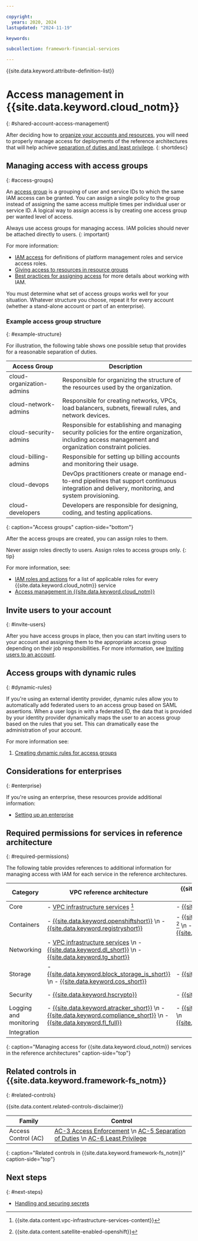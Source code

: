 ```yaml
---

copyright:
  years: 2020, 2024
lastupdated: "2024-11-19"

keywords: 

subcollection: framework-financial-services

---
```


{{site.data.keyword.attribute-definition-list}}

# Access management in {{site.data.keyword.cloud_notm}}
{: #shared-account-access-management}



After deciding how to [organize your accounts and resources](/docs/framework-financial-services?topic=framework-financial-services-shared-account-organization), you will need to properly manage access for deployments of the reference architectures that will help achieve [separation of duties and least privilege](/docs/framework-financial-services?topic=framework-financial-services-best-practices#best-practices-zero-trust).
{: shortdesc}

## Managing access with access groups
{: #access-groups}

An [access group](/docs/account?topic=account-groups) is a grouping of user and service IDs to which the same IAM access can be granted. You can assign a single policy to the group instead of assigning the same access multiple times per individual user or service ID. A logical way to assign access is by creating one access group per wanted level of access.

Always use access groups for managing access. IAM policies should never be attached directly to users.
{: important}

For more information:

* [IAM access](/docs/account?topic=account-userroles) for definitions of platform management roles and service access roles.
* [Giving access to resources in resource groups](/docs/account?topic=account-rgs_manage_access)
* [Best practices for assigning access](/docs/account?topic=account-account_setup) for more details about working with IAM.

You must determine what set of access groups works well for your situation. Whatever structure you choose, repeat it for every account (whether a stand-alone account or part of an enterprise).

### Example access group structure
{: #example-structure}

For illustration, the following table shows one possible setup that provides for a reasonable separation of duties.



| Access Group | Description |
| --- | --- |
| cloud-organization-admins | Responsible for organizing the structure of the resources used by the organization. |
| cloud-network-admins | Responsible for creating networks, VPCs, load balancers, subnets, firewall rules, and network devices. |
| cloud-security-admins | Responsible for establishing and managing security policies for the entire organization, including access management and organization constraint policies. |
| cloud-billing-admins | Responsible for setting up billing accounts and monitoring their usage. |
| cloud-devops | DevOps practitioners create or manage end-to-end pipelines that support continuous integration and delivery, monitoring, and system provisioning. |
| cloud-developers | Developers are responsible for designing, coding, and testing applications. |
{: caption="Access groups" caption-side="bottom"}

After the access groups are created, you can assign roles to them.



Never assign roles directly to users. Assign roles to access groups only.
{: tip}

For more information, see:

* [IAM roles and actions](/docs/account?topic=account-iam-service-roles-actions) for a list of applicable roles for every {{site.data.keyword.cloud_notm}} service
* [Access management in {{site.data.keyword.cloud_notm}}](/docs/account?topic=account-cloudaccess)

## Invite users to your account
{: #invite-users}

After you have access groups in place, then you can start inviting users to your account and assigning them to the appropriate access group depending on their job responsibilities. For more information, see [Inviting users to an account](/docs/account?topic=account-iamuserinv).





## Access groups with dynamic rules
{: #dynamic-rules}

If you're using an external identity provider, dynamic rules allow you to automatically add federated users to an access group based on SAML assertions. When a user logs in with a federated ID, the data that is provided by your identity provider dynamically maps the user to an access group based on the rules that you set. This can dramatically ease the administration of your account.

For more information see:

1. [Creating dynamic rules for access groups](/docs/account?topic=account-rules)

## Considerations for enterprises
{: #enterprise}

If you're using an enterprise, these resources provide additional information:

* [Setting up an enterprise](/docs/enterprise-management?topic=enterprise-management-enterprise-tutorial)

## Required permissions for services in reference architecture
{: #required-permissions}

The following table provides references to additional information for managing access with IAM for each service in the reference architectures.

| Category | VPC reference architecture | {{site.data.keyword.satelliteshort}} reference architecture | Optional for both |
|----------|-------------------|-------------------|-------------------|
| Core  | - [VPC infrastructure services](/docs/vpc?topic=vpc-iam-getting-started&interface=ui) [^tabletext] | - [{{site.data.keyword.satelliteshort}}](/docs/satellite?topic=satellite-iam) |  |
| Containers  | - [{{site.data.keyword.openshiftshort}}](/docs/openshift?topic=openshift-iam-platform-access-roles) \n - [{{site.data.keyword.registryshort}}](/docs/Registry?topic=Registry-iam) | - [{{site.data.keyword.openshiftshort}}](/docs/satellite?topic=satellite-iam#iam-roles-clusters) [^tabletext-satellite-enabled-openshift] \n - [{{site.data.keyword.registryshort}}](/docs/Registry?topic=Registry-iam) |  |
| Networking | - [VPC infrastructure services](/docs/vpc?topic=vpc-iam-getting-started&interface=ui) \n - [{{site.data.keyword.dl_short}}](/docs/dl?topic=dl-iam) \n - [{{site.data.keyword.tg_short}}](/docs/transit-gateway?topic=transit-gateway-iam)| |  |
| Storage  | - [{{site.data.keyword.block_storage_is_short}}](/docs/vpc?topic=vpc-iam-getting-started&interface=ui) \n - [{{site.data.keyword.cos_short}}](/docs/cloud-object-storage?topic=cloud-object-storage-iam) | - [{{site.data.keyword.cos_short}}](/docs/cloud-object-storage?topic=cloud-object-storage-iam) |  |
| Security  | - [{{site.data.keyword.hscrypto}}](/docs/hs-crypto?topic=hs-crypto-manage-access) | - [{{site.data.keyword.hscrypto}}](/docs/hs-crypto?topic=hs-crypto-manage-access)  | - [{{site.data.keyword.appid_short_notm}}](/docs/appid?topic=appid-service-access-management) |
| Logging and monitoring  | - [{{site.data.keyword.atracker_short}}](/docs/atracker?topic=atracker-iam) \n - [{{site.data.keyword.compliance_short}}](/docs/security-compliance?topic=security-compliance-access-management) \n - [{{site.data.keyword.fl_full}}](/docs/vpc?topic=vpc-iam-getting-started&interface=ui) | - [{{site.data.keyword.atracker_short}}](/docs/atracker?topic=atracker-iam) \n [{{site.data.keyword.compliance_short}}](/docs/security-compliance?topic=security-compliance-access-management) |  |
| Integration  | | | - [{{site.data.keyword.messagehub}}](/docs/EventStreams?topic=EventStreams-security) |
{: caption="Managing access for {{site.data.keyword.cloud_notm}} services in the reference architectures" caption-side="top"}

[^tabletext]: {{site.data.content.vpc-infrastructure-services-content}}

[^tabletext-satellite-enabled-openshift]: {{site.data.content.satellite-enabled-openshift}}

## Related controls in {{site.data.keyword.framework-fs_notm}} 
{: #related-controls}

{{site.data.content.related-controls-disclaimer}}

| Family              | Control                                           |
|---------------------|---------------------------------------------------|
| Access Control (AC) | [AC-3 Access Enforcement](/docs/framework-financial-services-controls?topic=framework-financial-services-controls-ac-3) \n [AC-5 Separation of Duties](/docs/framework-financial-services-controls?topic=framework-financial-services-controls-ac-5) \n [AC-6 Least Privilege](/docs/framework-financial-services-controls?topic=framework-financial-services-controls-ac-6) |
{: caption="Related controls in {{site.data.keyword.framework-fs_notm}}" caption-side="top"}

## Next steps
{: #next-steps}

* [Handling and securing secrets](/docs/framework-financial-services?topic=framework-financial-services-shared-secrets)
